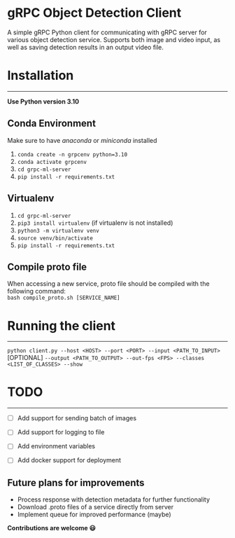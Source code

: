 # gRPC Object Detection Client
A simple gRPC Python client for communicating with gRPC server for various object detection service. Supports both image and video input, as well as saving detection results in an output video file.

# Installation

--------------------------------
**Use Python version 3.10**

## Conda Environment
Make sure to have _anaconda_ or _miniconda_ installed

1. `conda create -n grpcenv python=3.10`
2. `conda activate grpcenv`
3. `cd grpc-ml-server`
4. `pip install -r requirements.txt`

## Virtualenv

1. `cd grpc-ml-server`
2. `pip3 install virtualenv` (if virtualenv is not installed)
3. `python3 -m virtualenv venv`
4. `source venv/bin/activate`
5. `pip install -r requirements.txt`


## Compile proto file
When accessing a new service, proto file should be compiled with the following command:\
`bash compile_proto.sh [SERVICE_NAME]`

# Running the client
-----
`python client.py --host <HOST> --port <PORT> --input <PATH_TO_INPUT>`\
[OPTIONAL]  `--output <PATH_TO_OUTPUT> --out-fps <FPS> --classes <LIST_OF_CLASSES> --show`


# TODO
---
- [ ] Add support for sending batch of images 
- [ ] Add support for logging to file
- [ ] Add environment variables
- [ ] Add docker support for deployment


## Future plans for improvements
* Process response with detection metadata for further functionality
* Download .proto files of a service directly from server
* Implement queue for improved performance (maybe)
  
**Contributions are welcome 😃**